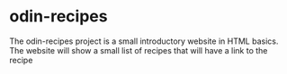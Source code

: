 # odin-recipes
The odin-recipes project is a small introductory website in HTML basics. The website will show a small list of recipes
that will have a link to the recipe